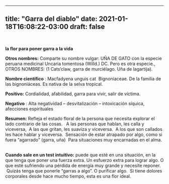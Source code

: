 
---
title: "Garra del diablo"
date: 2021-01-18T16:08:22-03:00
draft: false
--- 
        

 

 


  

**la flor para poner garra a la vida**   

**Otros nombres:**  Comparte su nombre vulgar: UÑA DE GATO con la especie peruana medicinal Uncaria tomentosa (Willd.) DC. Pero es otra especie., OTROS NOMBRES: (1 Cats’claw, garra de murciélago. Uña de lagartija).  

**Nombre científico** : Macfadyena unguis cat  Bignoniaceae. De la familia de las bignoniáceas. Es nativa de la selva tropical.     

**Positivo:**  Cordialidad, afabilidad, garra para vivir, salir de víctima.  

**Negativo** : Alta negatividad – desvitalización – intoxicación síquica, afecciones espirituales     

**Resumen:**  Refleja el estado floral de la persona que necesita explorar el lado contrario de las cosas.   A las personas que hablan, les calla y viceversa,  A las que gritan, les suaviza y viceversa.  A los que son callados les hace hablar y viceversa.  Sensación de estar atrapado por algo, como si fuera “agarrado” (garra, uña)  Para situaciones muy encarnadas en el alma.  

**Cuando sale en un test intuitivo:**  puede que esté en una situación, en la que tenga que poner una fuerza extra. Un esfuerzo extra para lograr algo. O que esté sufriendo una pérdida de energía muy grande y necesite reponer.  Quizás tenga que ponerle “garras a algo”. O purificar algo.  Si tiene dolores corporales desde hace mucho tiempo, esta es una flor ideal.



